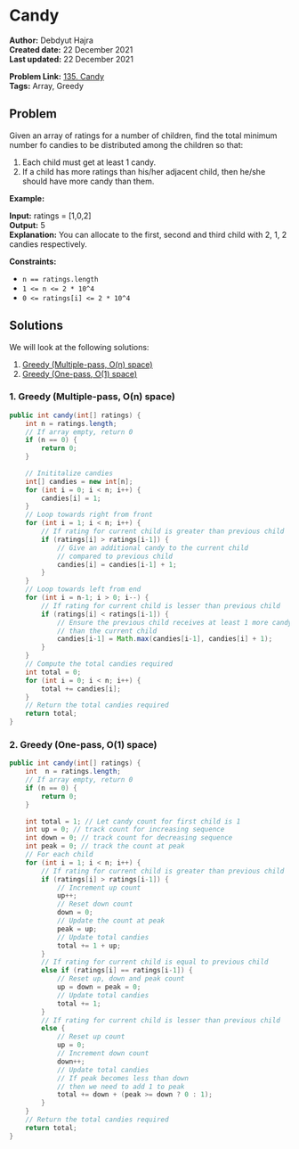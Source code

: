 # Candy
**Author:** Debdyut Hajra </br>
**Created date:** 22 December 2021 </br>
**Last updated:** 22 December 2021 </br>

**Problem Link:** [135. Candy](https://leetcode.com/problems/candy/) </br>
**Tags:** Array, Greedy

## Problem

Given an array of ratings for a number of children, find the total minimum number fo candies to be distributed among the children so that:
1) Each child must get at least 1 candy.
2) If a child has more ratings than his/her adjacent child, then he/she should have more candy than them.

**Example:**

**Input:** ratings = [1,0,2] </br>
**Output:** 5 </br>
**Explanation:** You can allocate to the first, second and third child with 2, 1, 2 candies respectively. </br>

**Constraints:**

- `n == ratings.length`
- `1 <= n <= 2 * 10^4`
- `0 <= ratings[i] <= 2 * 10^4`

## Solutions

We will look at the following solutions:
1. [Greedy (Multiple-pass, O(n) space)](#1-greedy-multiple-pass-on-space)
2. [Greedy (One-pass, O(1) space)](#2-greedy-one-pass-o1-space)

### 1. Greedy (Multiple-pass, O(n) space)

```java
public int candy(int[] ratings) {        
    int n = ratings.length;
    // If array empty, return 0
    if (n == 0) {
        return 0;
    }
    
    // Inititalize candies
    int[] candies = new int[n];    
    for (int i = 0; i < n; i++) {
        candies[i] = 1;
    }
    // Loop towards right from front
    for (int i = 1; i < n; i++) {
        // If rating for current child is greater than previous child        
        if (ratings[i] > ratings[i-1]) {                
            // Give an additional candy to the current child
            // compared to previous child
            candies[i] = candies[i-1] + 1;    
        }
    }
    // Loop towards left from end
    for (int i = n-1; i > 0; i--) {
        // If rating for current child is lesser than previous child 
        if (ratings[i] < ratings[i-1]) {
            // Ensure the previous child receives at least 1 more candy
            // than the current child
            candies[i-1] = Math.max(candies[i-1], candies[i] + 1);
        }
    }
    // Compute the total candies required
    int total = 0;
    for (int i = 0; i < n; i++) {
        total += candies[i];
    }
    // Return the total candies required
    return total;
}
```

### 2. Greedy (One-pass, O(1) space)

```java
public int candy(int[] ratings) {
    int  n = ratings.length;
    // If array empty, return 0
    if (n == 0) {
        return 0;
    }
    
    int total = 1; // Let candy count for first child is 1
    int up = 0; // track count for increasing sequence 
    int down = 0; // track count for decreasing sequence
    int peak = 0; // track the count at peak
    // For each child
    for (int i = 1; i < n; i++) {
        // If rating for current child is greater than previous child  
        if (ratings[i] > ratings[i-1]) {
            // Increment up count
            up++;
            // Reset down count                
            down = 0;
            // Update the count at peak
            peak = up;
            // Update total candies                
            total += 1 + up;
        } 
        // If rating for current child is equal to previous child  
        else if (ratings[i] == ratings[i-1]) {
            // Reset up, down and peak count
            up = down = peak = 0;
            // Update total candies
            total += 1;
        }
        // If rating for current child is lesser than previous child 
        else {
            // Reset up count
            up = 0;
            // Increment down count
            down++;
            // Update total candies
            // If peak becomes less than down
            // then we need to add 1 to peak    
            total += down + (peak >= down ? 0 : 1);
        }
    }
    // Return the total candies required
    return total;
}
```
